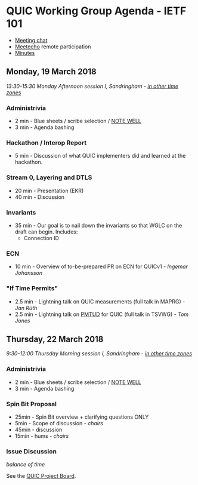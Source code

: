 # QUIC Working Group Agenda - IETF 101

* [Meeting chat](xmpp:quic@jabber.ietf.org?join)
* [Meetecho](http://www.meetecho.com/ietf101/quic) remote participation
* [Minutes](http://etherpad.tools.ietf.org:9000/p/notes-ietf-101-quic)



## Monday, 19 March 2018

*13:30-15:30	Monday Afternoon session I, Sandringham - [in other time zones](https://www.timeanddate.com/worldclock/fixedtime.html?msg=QUIC+WG+Meeting&iso=20180319T1330&p1=136&ah=2)*

### Administrivia

* 2 min - Blue sheets / scribe selection / [NOTE WELL](https://www.ietf.org/about/note-well.html)
* 3 min - Agenda bashing

### Hackathon / Interop Report

* 5 min - Discussion of what QUIC implementers did and learned at the hackathon.

### Stream 0, Layering and DTLS

* 20 min - Presentation (EKR)
* 40 min - Discussion

### Invariants

* 35 min - Our goal is to nail down the invariants so that WGLC on the draft can begin. Includes:
  * Connection ID

### ECN

* 10 min - Overview of to-be-prepared PR on ECN for QUICv1 - *Ingemar Johansson*

### "If Time Permits"

* 2.5 min - Lightning talk on QUIC measurements (full talk in MAPRG) - *Jan Rüth*
* 2.5 min - Lightning talk on [PMTUD](https://tools.ietf.org/html/draft-fairhurst-tsvwg-datagram-plpmtud-02) for QUIC (full talk in TSVWG) - *Tom Jones*


## Thursday, 22 March 2018

*9:30-12:00	Thursday Morning session I, Sandringham - [in other time zones](https://www.timeanddate.com/worldclock/fixedtime.html?msg=QUIC+WG+Meeting&iso=20180322T0930&p1=136&ah=2&am=30)*

### Administrivia

* 2 min - Blue sheets / scribe selection / [NOTE WELL](https://www.ietf.org/about/note-well.html)
* 3 min - Agenda bashing

### Spin Bit Proposal

* 25min - Spin Bit overview + clarifying questions ONLY
*  5min - Scope of discussion - *chairs*
* 45min - discussion
* 15min - hums - *chairs*

### Issue Discussion

*balance of time*

See the [QUIC Project Board](https://github.com/quicwg/base-drafts/projects/2).

